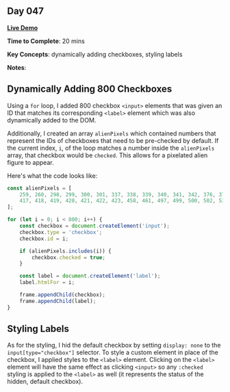 ## Day 047

**<a href="https://css100.aniqa.dev#day-047">Live Demo</a>**

**Time to Complete**: 20 mins

**Key Concepts**: dynamically adding checkboxes, styling labels

**Notes**:

## Dynamically Adding 800 Checkboxes

Using a `for` loop, I added 800 checkbox `<input>` elements that was given an ID that matches its corresponding `<label>` element which was also dynamically added to the DOM.

Additionally, I created an array `alienPixels` which contained numbers that represent the IDs of checkboxes that need to be pre-checked by default. If the current index, `i`, of the loop matches a number inside the `alienPixels` array, that checkbox would be `checked`. This allows for a pixelated alien figure to appear.

Here's what the code looks like:

```js
const alienPixels = [
	259, 260, 298, 299, 300, 301, 337, 338, 339, 340, 341, 342, 376, 377, 379, 380, 382, 383, 416,
	417, 418, 419, 420, 421, 422, 423, 458, 461, 497, 499, 500, 502, 536, 538, 541, 543,
];

for (let i = 0; i < 800; i++) {
	const checkbox = document.createElement('input');
	checkbox.type = 'checkbox';
	checkbox.id = i;

	if (alienPixels.includes(i)) {
		checkbox.checked = true;
	}

	const label = document.createElement('label');
	label.htmlFor = i;

	frame.appendChild(checkbox);
	frame.appendChild(label);
}
```

## Styling Labels

As for the styling, I hid the default checkbox by setting `display: none` to the `input[type="checkbox"]` selector. To style a custom element in place of the checkbox, I applied styles to the `<label>` element. Clicking on the `<label>` element will have the same effect as clicking `<input>` so any `:checked` styling is applied to the `<label>` as well (it represents the status of the hidden, default checkbox).
